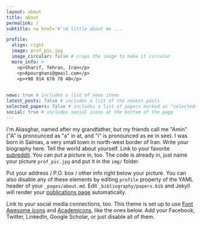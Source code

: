 ```yaml
---
layout: about
title: about 
permalink: /
subtitle: <a href='#'>A little about me ...

profile:
  align: right
  image: prof_pic.jpg
  image_circular: false # crops the image to make it circular
  more_info: >
    <p>Sharif, Tehran, Iran</p>
    <p>Apourghani@gmail.com</p>
    <p>+98 914 678 78 48</p>
    

news: true # includes a list of news items
latest_posts: false # includes a list of the newest posts
selected_papers: false # includes a list of papers marked as "selected={true}"
social: true # includes social icons at the bottom of the page
---
```


I'm Aliasghar, named after my grandfather, but my friends call me "Amin" ("A" is pronounced as "a" in at, and "i" is pronounced as ee in see).
I was born in Salmas, a very small town in north-west border of Iran.
Write your biography here. Tell the world about yourself. Link to your favorite [subreddit](http://reddit.com). You can put a picture in, too. The code is already in, just name your picture `prof_pic.jpg` and put it in the `img/` folder.

Put your address / P.O. box / other info right below your picture. You can also disable any of these elements by editing `profile` property of the YAML header of your `_pages/about.md`. Edit `_bibliography/papers.bib` and Jekyll will render your [publications page](/al-folio/publications/) automatically.

Link to your social media connections, too. This theme is set up to use [Font Awesome icons](https://fontawesome.com/) and [Academicons](https://jpswalsh.github.io/academicons/), like the ones below. Add your Facebook, Twitter, LinkedIn, Google Scholar, or just disable all of them.
